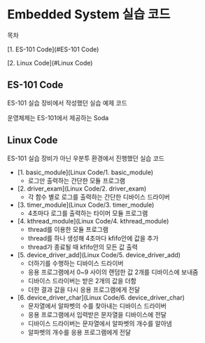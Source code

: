 # Embedded System 실습 코드

목차

[1. ES-101 Code](#ES-101 Code)

[2. Linux Code](#Linux Code)



## ES-101 Code

ES-101 실습 장비에서 작성했던 실습 예제 코드

운영체제는 ES-101에서 제공하는 Soda

## Linux Code

ES-101 실습 장비가 아닌 우분투 환경에서 진행했던 실습 코드

- [1. basic_module](Linux Code/1. basic_module)
  - 로그만 출력하는 간단한 모듈 프로그램
- [2. driver_exam](Linux Code/2. driver_exam)
  - 각 함수 별로 로그를 출력하는 간단한 디바이스 드라이버
- [3. timer_module](Linux Code/3. timer_module)
  - 4초마다 로그를 출력하는 타이머 모듈 프로그램
- [4. kthread_module](Linux Code/4. kthread_module)
  - thread를 이용한 모듈 프로그램
  - thread를 하나 생성해 4초마다 kfifo안에 값을 추가
  - thread가 종료될 때 kfifo안의 모든 값 출력
- [5. device_driver_add](Linux Code/5. device_driver_add)
  - 더하기를 수행하는 디바이스 드라이버
  - 응용 프로그램에서 0~9 사이의 랜덤한 값 2개를 디바이스에 보내줌
  - 디바이스 드라이버는 받은 2개의 값을 더함
  - 더한 결과 값을 다시 응용 프로그램에게 전달
- [6. device_driver_char](Linux Code/6. device_driver_char)
  - 문자열에서 알파벳의 수를 찾아내는 디바이스 드라이버
  - 응용 프로그램에서 입력받은 문자열을 디바이스에 전달
  - 디바이스 드라이버는 문자열에서 알파벳의 개수를 알아냄
  - 알파벳의 개수를 응용 프로그램에게 전달


